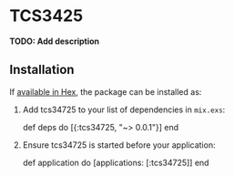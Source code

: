 # TCS3425

**TODO: Add description**

## Installation

If [available in Hex](https://hex.pm/docs/publish), the package can be installed as:

  1. Add tcs34725 to your list of dependencies in `mix.exs`:

        def deps do
          [{:tcs34725, "~> 0.0.1"}]
        end

  2. Ensure tcs34725 is started before your application:

        def application do
          [applications: [:tcs34725]]
        end


